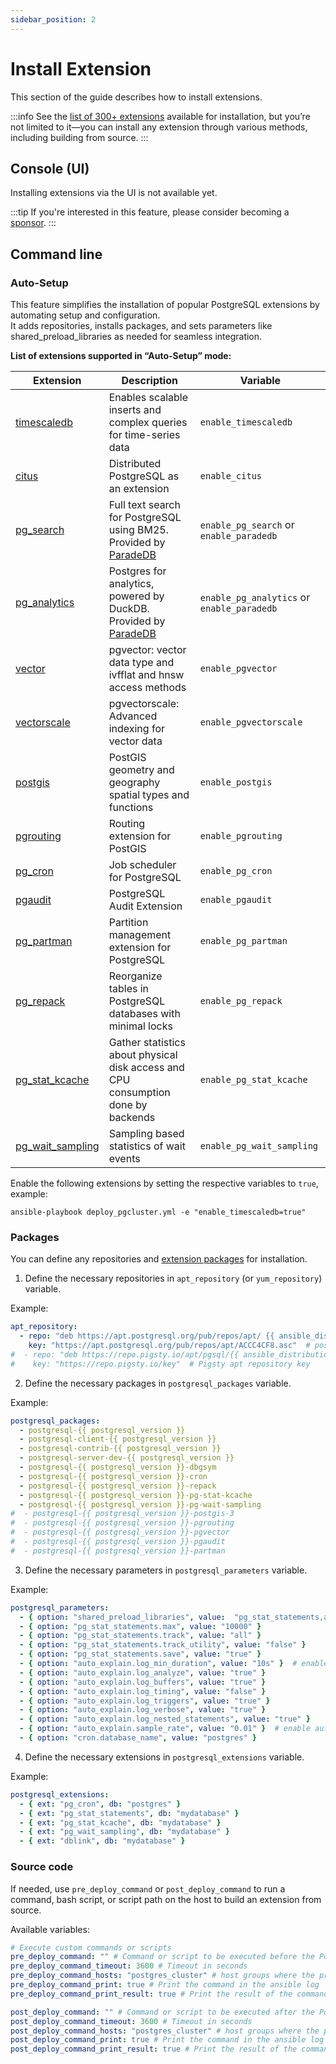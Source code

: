 ```yaml
---
sidebar_position: 2
---
```


# Install Extension

This section of the guide describes how to install extensions.

:::info
See the [list of 300+ extensions](/docs/extensions/list) available for installation, but you’re not limited to it—you can install any extension through various methods, including building from source.
:::

## Console (UI)

Installing extensions via the UI is not available yet.

:::tip
If you're interested in this feature, please consider becoming a [sponsor](/docs/sponsor).
:::

## Command line

### Auto-Setup

This feature simplifies the installation of popular PostgreSQL extensions by automating setup and configuration. \
It adds repositories, installs packages, and sets parameters like shared_preload_libraries as needed for seamless integration.

**List of extensions supported in “Auto-Setup” mode:**

| Extension       | Description                   | Variable                     |
|-----------------|-------------------------------|------------------------------|
| [timescaledb](https://github.com/timescale/timescaledb)   | Enables scalable inserts and complex queries for time-series data | `enable_timescaledb` |
| [citus](https://github.com/citusdata/citus)   | Distributed PostgreSQL as an extension         | `enable_citus`       |
| [pg_search](https://github.com/paradedb/paradedb/tree/dev/pg_search) | Full text search for PostgreSQL using BM25. Provided by [ParadeDB](https://www.paradedb.com) | `enable_pg_search` or `enable_paradedb` |
| [pg_analytics](https://github.com/paradedb/pg_analytics) | Postgres for analytics, powered by DuckDB. Provided by [ParadeDB](https://www.paradedb.com) | `enable_pg_analytics` or `enable_paradedb` |
| [vector](https://github.com/pgvector/pgvector)  | pgvector: vector data type and ivfflat and hnsw access methods | `enable_pgvector` |
| [vectorscale](https://github.com/timescale/pgvectorscale)  | pgvectorscale: Advanced indexing for vector data | `enable_pgvectorscale`  |
| [postgis](https://git.osgeo.org/gitea/postgis/postgis)    | PostGIS geometry and geography spatial types and functions | `enable_postgis`     |
| [pgrouting](https://github.com/pgRouting/pgrouting)   | Routing extension for PostGIS | `enable_pgrouting`   |
| [pg_cron](https://github.com/citusdata/pg_cron)   | Job scheduler for PostgreSQL  | `enable_pg_cron`     |
| [pgaudit](https://github.com/pgaudit/pgaudit)  | PostgreSQL Audit Extension   | `enable_pgaudit`     |
| [pg_partman](https://github.com/pgpartman/pg_partman)   | Partition management extension for PostgreSQL  | `enable_pg_partman`  |
| [pg_repack](https://github.com/reorg/pg_repack)   | Reorganize tables in PostgreSQL databases with minimal locks | `enable_pg_repack`   |
| [pg_stat_kcache](https://github.com/powa-team/pg_stat_kcache) | Gather statistics about physical disk access and CPU consumption done by backends | `enable_pg_stat_kcache` |
| [pg_wait_sampling](https://github.com/postgrespro/pg_wait_sampling) | Sampling based statistics of wait events  | `enable_pg_wait_sampling` |

Enable the following extensions by setting the respective variables to `true`, example:

```
ansible-playbook deploy_pgcluster.yml -e "enable_timescaledb=true"
```


### Packages

You can define any repositories and [extension packages](/docs/extensions/list) for installation.

1. Define the necessary repositories in `apt_repository` (or `yum_repository`) variable.

Example:

```yaml
apt_repository:
  - repo: "deb https://apt.postgresql.org/pub/repos/apt/ {{ ansible_distribution_release }}-pgdg main"  # postgresql apt repository
    key: "https://apt.postgresql.org/pub/repos/apt/ACCC4CF8.asc"  # postgresql apt repository key
#  - repo: "deb https://repo.pigsty.io/apt/pgsql/{{ ansible_distribution_release }} {{ ansible_distribution_release }} main"  # Pigsty apt repository
#    key: "https://repo.pigsty.io/key"  # Pigsty apt repository key
```

2. Define the necessary packages in `postgresql_packages` variable.
   
Example:

```yaml
postgresql_packages:
  - postgresql-{{ postgresql_version }}
  - postgresql-client-{{ postgresql_version }}
  - postgresql-contrib-{{ postgresql_version }}
  - postgresql-server-dev-{{ postgresql_version }}
  - postgresql-{{ postgresql_version }}-dbgsym
  - postgresql-{{ postgresql_version }}-cron
  - postgresql-{{ postgresql_version }}-repack
  - postgresql-{{ postgresql_version }}-pg-stat-kcache
  - postgresql-{{ postgresql_version }}-pg-wait-sampling
#  - postgresql-{{ postgresql_version }}-postgis-3
#  - postgresql-{{ postgresql_version }}-pgrouting
#  - postgresql-{{ postgresql_version }}-pgvector
#  - postgresql-{{ postgresql_version }}-pgaudit
#  - postgresql-{{ postgresql_version }}-partman
```

3. Define the necessary parameters in `postgresql_parameters` variable.

Example:

```yaml
postgresql_parameters:
  - { option: "shared_preload_libraries", value:  "pg_stat_statements,auto_explain,pg_stat_kcache,pg_wait_sampling,pg_cron" }
  - { option: "pg_stat_statements.max", value: "10000" }
  - { option: "pg_stat_statements.track", value: "all" }
  - { option: "pg_stat_statements.track_utility", value: "false" }
  - { option: "pg_stat_statements.save", value: "true" }
  - { option: "auto_explain.log_min_duration", value: "10s" }  # enable auto_explain for 10-second logging threshold
  - { option: "auto_explain.log_analyze", value: "true" }
  - { option: "auto_explain.log_buffers", value: "true" }
  - { option: "auto_explain.log_timing", value: "false" }
  - { option: "auto_explain.log_triggers", value: "true" }
  - { option: "auto_explain.log_verbose", value: "true" }
  - { option: "auto_explain.log_nested_statements", value: "true" }
  - { option: "auto_explain.sample_rate", value: "0.01" }  # enable auto_explain for 1% of queries logging threshold
  - { option: "cron.database_name", value: "postgres" }
```

4. Define the necessary extensions in `postgresql_extensions` variable.

Example:

```yaml
postgresql_extensions:
  - { ext: "pg_cron", db: "postgres" }
  - { ext: "pg_stat_statements", db: "mydatabase" }
  - { ext: "pg_stat_kcache", db: "mydatabase" }
  - { ext: "pg_wait_sampling", db: "mydatabase" }
  - { ext: "dblink", db: "mydatabase" }
```


### Source code

If needed, use `pre_deploy_command` or `post_deploy_command` to run a command, bash script, or script path on the host to build an extension from source.

Available variables:

```yaml
# Execute custom commands or scripts
pre_deploy_command: "" # Command or script to be executed before the Postgres cluster deployment
pre_deploy_command_timeout: 3600 # Timeout in seconds
pre_deploy_command_hosts: "postgres_cluster" # host groups where the pre_deploy_command should be executed
pre_deploy_command_print: true # Print the command in the ansible log
pre_deploy_command_print_result: true # Print the result of the command execution to the ansible log

post_deploy_command: "" # Command or script to be executed after the Postgres cluster deployment
post_deploy_command_timeout: 3600 # Timeout in seconds
post_deploy_command_hosts: "postgres_cluster" # host groups where the post_deploy_command should be executed
post_deploy_command_print: true # Print the command in the ansible log
post_deploy_command_print_result: true # Print the result of the command execution to the ansible log
```

